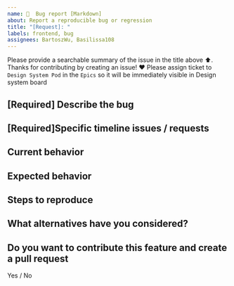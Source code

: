 ```yaml
---
name: 🐛  Bug report [Markdown]
about: Report a reproducible bug or regression
title: "[Request]: "
labels: frontend, bug
assignees: BartoszWu, Basilissa108
---
```


Please provide a searchable summary of the issue in the title above ⬆️.
Thanks for contributing by creating an issue! ❤️
Please assign ticket to `Design System Pod` in the `Epics` so it will be immediately visible in Design system board 

## [Required] Describe the bug
<!-- Provide a clear and concise description of the challenge you are running into. -->

 ## [Required]Specific timeline issues / requests
 <!-- Is it blocking you? When will you need it approximately? 
 If possible, please include links to the related product issues here.  -->

## Current behavior
<!-- Describe what happens instead of the expected behavior.  -->

## Expected behavior
<!-- Describe what should happen.  -->

## Steps to reproduce
<!-- 
        Detailed list of steps that lead to actual result. 
        If possible please provide https://design-system.adverity.net/playroom link 
        or put snippet of code that we can reproduce issue.
 -->

 ## What alternatives have you considered? 

##  Do you want to contribute this feature and create a pull request
Yes / No 